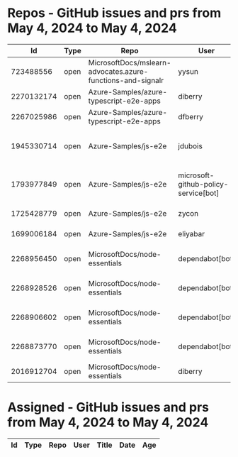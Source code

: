 # Repos - GitHub issues and prs from May 4, 2024 to May 4, 2024
|Id|Type|Repo|User|Title|Date|Age|
|--|--|--|--|--|--|--|
|723488556|open|MicrosoftDocs/mslearn-advocates.azure-functions-and-signalr|yysun| [connection.send vs axios](https://api.github.com/repos/MicrosoftDocs/mslearn-advocates.azure-functions-and-signalr/issues/16)|2020-10-16T19:42:14Z|1296|
|2270132174|open|Azure-Samples/azure-typescript-e2e-apps|diberry| [Assistant function call](https://api.github.com/repos/Azure-Samples/azure-typescript-e2e-apps/issues/63)|2024-04-29T22:58:49Z|5|
|2267025986|open|Azure-Samples/azure-typescript-e2e-apps|dfberry| [Convert eslintignore to eslint "ignores" property](https://api.github.com/repos/Azure-Samples/azure-typescript-e2e-apps/issues/62)|2024-04-27T13:52:38Z|7|
|1945330714|open|Azure-Samples/js-e2e|jdubois| [This repo doesn't meet the "durable ownership minimums" for Microsoft compliance](https://api.github.com/repos/Azure-Samples/js-e2e/issues/55)|2023-10-16T14:19:48Z|201|
|1793977849|open|Azure-Samples/js-e2e|microsoft-github-policy-service[bot]| [FabricBot: Onboarding to GitOps.ResourceManagement because of FabricBot decommissioning](https://api.github.com/repos/Azure-Samples/js-e2e/issues/54)|2023-07-07T18:01:49Z|302|
|1725428779|open|Azure-Samples/js-e2e|zycon| [Method changed to beginStart](https://api.github.com/repos/Azure-Samples/js-e2e/issues/53)|2023-05-25T09:20:31Z|345|
|1699006184|open|Azure-Samples/js-e2e|eliyabar| [Update create-vm.js](https://api.github.com/repos/Azure-Samples/js-e2e/issues/52)|2023-05-07T10:47:32Z|363|
|2268956450|open|MicrosoftDocs/node-essentials|dependabot[bot]| [chore(deps-dev): bump eslint from 8.57.0 to 9.1.1 in /nodejs-debug](https://api.github.com/repos/MicrosoftDocs/node-essentials/issues/99)|2024-04-29T12:47:56Z|5|
|2268928526|open|MicrosoftDocs/node-essentials|dependabot[bot]| [chore(deps-dev): bump eslint from 8.57.0 to 9.1.1 in /nodejs-http](https://api.github.com/repos/MicrosoftDocs/node-essentials/issues/98)|2024-04-29T12:34:44Z|5|
|2268906602|open|MicrosoftDocs/node-essentials|dependabot[bot]| [chore(deps-dev): bump eslint from 8.57.0 to 9.1.1 in /nodejs-intro](https://api.github.com/repos/MicrosoftDocs/node-essentials/issues/97)|2024-04-29T12:24:28Z|5|
|2268873770|open|MicrosoftDocs/node-essentials|dependabot[bot]| [chore(deps-dev): bump eslint from 8.57.0 to 9.1.1 in /nodejs-files](https://api.github.com/repos/MicrosoftDocs/node-essentials/issues/96)|2024-04-29T12:10:03Z|5|
|2016912704|open|MicrosoftDocs/node-essentials|diberry| [Best practice for updates](https://api.github.com/repos/MicrosoftDocs/node-essentials/issues/47)|2023-11-29T15:58:58Z|157|
# Assigned - GitHub issues and prs from May 4, 2024 to May 4, 2024
|Id|Type|Repo|User|Title|Date|Age|
|--|--|--|--|--|--|--|
